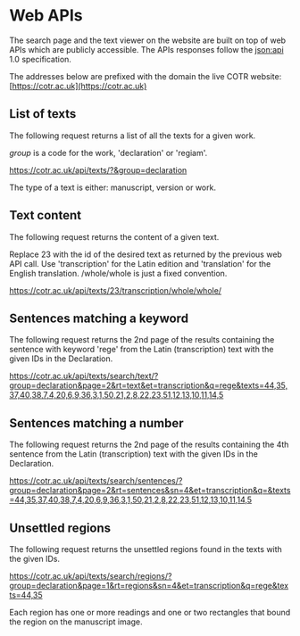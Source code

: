 # Web APIs

The search page and the text viewer on the website 
are built on top of web APIs which are
publicly accessible. The APIs responses follow the 
[json:api](https://jsonapi.org/) 1.0 specification.

The addresses below are prefixed with the domain the live COTR website:
[https://cotr.ac.uk](https://cotr.ac.uk)

## List of texts

The following request returns a list of all the texts for a given work.

*group* is a code for the work, 'declaration' or 'regiam'.

https://cotr.ac.uk/api/texts/?&group=declaration

The type of a text is either: manuscript, version or work.

## Text content

The following request returns the content of a given text.

Replace 23 with the id of the desired text as returned by the previous
web API call. Use 'transcription' for the Latin edition and 'translation'
for the English translation. /whole/whole is just a fixed convention.

https://cotr.ac.uk/api/texts/23/transcription/whole/whole/

## Sentences matching a keyword

The following request returns the 2nd page of the results containing 
the sentence with keyword 'rege' from the Latin (transcription) text 
with the given IDs in the Declaration.

https://cotr.ac.uk/api/texts/search/text/?group=declaration&page=2&rt=text&et=transcription&q=rege&texts=44,35,37,40,38,7,4,20,6,9,36,3,1,50,21,2,8,22,23,51,12,13,10,11,14,5

## Sentences matching a number

The following request returns the 2nd page of the results containing 
the 4th sentence from the Latin (transcription) text with the given IDs 
in the Declaration.

https://cotr.ac.uk/api/texts/search/sentences/?group=declaration&page=2&rt=sentences&sn=4&et=transcription&q=&texts=44,35,37,40,38,7,4,20,6,9,36,3,1,50,21,2,8,22,23,51,12,13,10,11,14,5

## Unsettled regions

The following request returns the unsettled regions found in the texts
with the given IDs.

https://cotr.ac.uk/api/texts/search/regions/?group=declaration&page=1&rt=regions&sn=4&et=transcription&q=rege&texts=44,35

Each region has one or more readings and one or two rectangles that bound the
region on the manuscript image.
